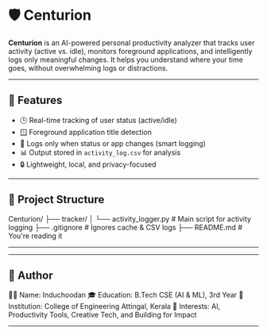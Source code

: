 # 🛡️ Centurion

**Centurion** is an AI-powered personal productivity analyzer that tracks user activity (active vs. idle), monitors foreground applications, and intelligently logs only meaningful changes. It helps you understand where your time goes, without overwhelming logs or distractions.

---

## 🚀 Features

- 🕒 Real-time tracking of user status (active/idle)
- 🪟 Foreground application title detection
- 🧠 Logs only when status or app changes (smart logging)
- 📊 Output stored in `activity_log.csv` for analysis
- 🔒 Lightweight, local, and privacy-focused

---

## 📁 Project Structure

Centurion/
├── tracker/
│ └── activity_logger.py # Main script for activity logging
├── .gitignore # Ignores cache & CSV logs
├── README.md # You're reading it


---




---






## 👤 Author
👨‍💻 Name: Induchoodan
🎓 Education: B.Tech CSE (AI & ML), 3rd Year
🏫 Institution: College of Engineering Attingal, Kerala
🧠 Interests: AI, Productivity Tools, Creative Tech, and Building for Impact



---

